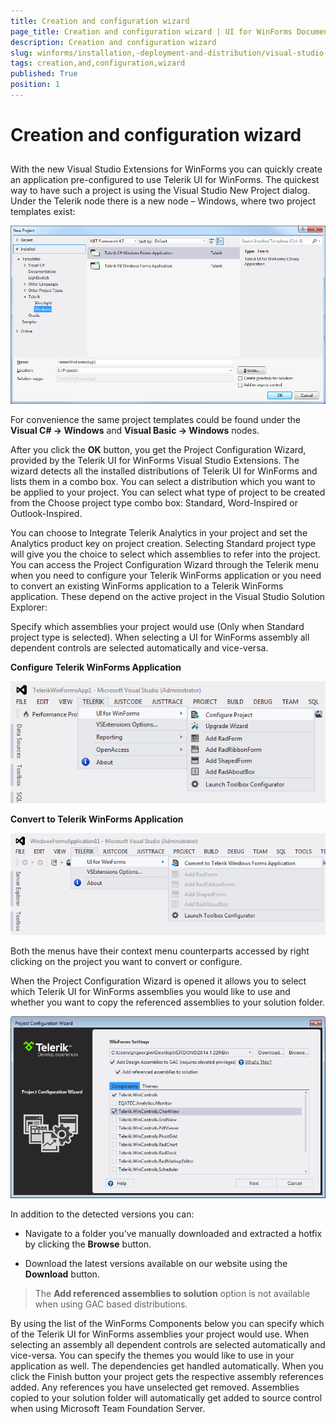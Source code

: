 ```yaml
---
title: Creation and configuration wizard
page_title: Creation and configuration wizard | UI for WinForms Documentation
description: Creation and configuration wizard
slug: winforms/installation,-deployment-and-distribution/visual-studio-extensions/creation-and-configuration-wizard
tags: creation,and,configuration,wizard
published: True
position: 1
---
```


# Creation and configuration wizard



## 

With the new Visual Studio Extensions for WinForms you can quickly create an application pre-configured to use Telerik UI for WinForms. The quickest way to have such a project is using the Visual Studio New Project dialog. Under the Telerik node there is a new node – Windows, where two project templates exist: 

![installation-deployment-and-distribution-vsx-creation-and-configuration-wizard 001](images/installation-deployment-and-distribution-vsx-creation-and-configuration-wizard001.png)

For convenience the same project templates could be found under the __Visual C# -> Windows__  and __Visual Basic -> Windows__ nodes.
        

After you click the __OK__ button, you get the Project Configuration Wizard, provided by the Telerik UI for WinForms Visual Studio Extensions. The wizard detects all the installed distributions of Telerik UI for WinForms and lists them in a combo box. You can select a distribution which you want to be applied to your project. You can select what type of project to be created from the Choose project type combo box: Standard, Word-Inspired or Outlook-Inspired. 

You can choose to Integrate Telerik Analytics in your project and set the Analytics product key on project creation. Selecting Standard project type will give you the choice to select which assemblies to refer into the project. You can access the Project Configuration Wizard through the Telerik menu when you need to configure your Telerik WinForms application or you need to convert an existing WinForms application to a Telerik WinForms application. These depend on the active project in the Visual Studio Solution Explorer:
        

Specify which assemblies your project would use (Only when Standard project type is selected). When selecting a UI for WinForms assembly all dependent controls are selected automatically and vice-versa.
        

__Configure Telerik WinForms Application__

![installation-deployment-and-distribution-vsx-creation-and-configuration-wizard 002](images/installation-deployment-and-distribution-vsx-creation-and-configuration-wizard002.png)

__Convert to Telerik WinForms Application__

![installation-deployment-and-distribution-vsx-creation-and-configuration-wizard 003](images/installation-deployment-and-distribution-vsx-creation-and-configuration-wizard003.png)

Both the menus have their context menu counterparts accessed by right clicking on the project you want to convert or configure.
        

When the Project Configuration Wizard is opened it allows you to select which Telerik UI for WinForms assemblies you would like to use and whether you want to copy the referenced assemblies to your solution folder. 

![installation-deployment-and-distribution-vsx-creation-and-configuration-wizard 004](images/installation-deployment-and-distribution-vsx-creation-and-configuration-wizard004.png)

In addition to the detected versions you can:
        

* Navigate to a folder you’ve manually downloaded and extracted a hotfix by clicking the  __Browse__ button.
            

* Download the latest versions available on our website using the __Download__ button.
            

>The __Add referenced assemblies to solution__ option is not available when using GAC based distributions.
>


By using the list of the WinForms Components below you can specify which of the Telerik UI for WinForms assemblies your project would use. When selecting an assembly all dependent controls are selected automatically and vice-versa. You can specify the themes you would like to use in your application as well. The dependencies get handled automatically. When you click the Finish button your project gets the respective assembly references added. Any references you have unselected get removed. Assemblies copied to your solution folder will automatically get added to source control when using Microsoft Team Foundation Server.
        
